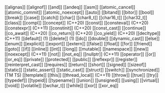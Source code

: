 [[alignas]]
[[alignof]]
[[and]]
[[andeq]]
[[asm]]
[[atomic_cancel]]
[[atomic_commit]]
[[atomic_noexcept]]
[[auto]]
[[bitand]]
[[bitor]]
[[bool]]
[[break]]
[[case]]
[[catch]]
[[char]]
[[char8_t]]
[[char16_t]]
[[char32_t]]
[[class]]
[[compl]]
[[concept]] (C++20)
[[const]]
[[consteval]] (C++20)
[[constexpr]] (C++11)
[[constinit]] (C++20)
[[const_cast]]
[[continue]]
[[co_await]] (C++20)
[[co_return]] (C++20)
[[co_yield]] (C++20)
[[decltype]] (C++11)
[[default]] (1)
[[delete]] (1)
[[do]]
[[double]]
[[dynamic_cast]]
[[else]]
[[enum]]
[[explicit]]
[[export]]
[[extern]]
[[false]]
[[float]]
[[for]]
[[friend]]
[[goto]]
[[if]]
[[inline]]
[[int]]
[[long]]
[[mutable]]
[[namespace]]
[[new]]
[[noexcept]] (C++11)
[[not]]
[[not_eq]]
[[nullptr]] (C++11)
[[operator]]
[[or]]
[[or_eq]]
[[private]]
[[protected]]
[[public]]
[[reflexpr]]
[[register]] 
[[reinterpret_cast]]
[[requires]]
[[return]]
[[short]]
[[signed]]
[[sizeof]]
[[static]]
[[static_assert]]
[[static_cast]]
[[struct]]
[[switch]]
[[synchronized]] (TM TS)
[[template]]
[[this]]
[[thread_local]] (C++11)
[[throw]]
[[true]]
[[try]]
[[typedef]]
[[typeid]]
[[typename]]
[[union]]
[[unsigned]]
[[using]]
[[virtual]]
[[void]]
[[volatile]]
[[wchar_t]]
[[while]]
[[xor]]
[[xor_eq]]